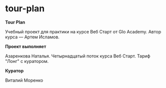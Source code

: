 # tour-plan

<b>Tour Plan</b>

Учебный проект для практики на курсе Веб Старт от Glo Academy. Автор курса — Артем Исламов.

<b>Проект выполняет</b>

Азаренкова Наталья. Четырнадцатый поток курса Веб Старт. Тариф "Лонг" с куратором.

<b>Куратор</b>

Виталий Моренко
